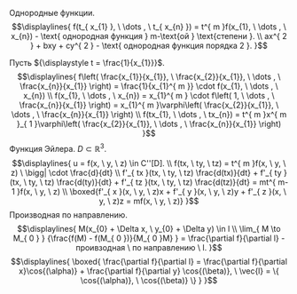 Однородные функции.
$$\displaylines{
f(t_{ x_{1} }, \  \dots , \  t_{ x_{n} }) = t^{ m }f(x_{1}, \  \dots , \  x_{n}) - \text{ однородная функция } m-\text{ой } \text{степени }. \\
ax^{ 2 } + bxy + cy^{ 2 } - \text{ однородная функция порядка 2 }.
}$$

Пусть ${\displaystyle t =  \frac{1}{x_{1}}}$.
$$\displaylines{
f\left( \frac{x_{1}}{x_{1}}, \  \frac{x_{2}}{x_{1}}, \  \dots , \  \frac{x_{n}}{x_{1}} \right) = \frac{1}{x_{1}^{ m }} \cdot  f(x_{1}, \  \dots , \  x_{n}) \\
f(x_{1}, \  \dots , \  x_{n}) = x_{1}^{ m } \cdot  f\left( 1, \  \dots , \  \frac{x_{n}}{x_{1}} \right) = x_{1}^{ m }\varphi\left( \frac{x_{2}}{x_{1}}, \  \dots , \  \frac{x_{n}}{x_{1}} \right) \\
f(tx_{1}, \  \dots , \  tx_{n}) = t^{ m }x^{ m }_{ 1 }\varphi\left( \frac{x_{2}}{x_{1}}, \  \dots , \  \frac{x_{n}}{x_{1}} \right)
}$$
Функция Эйлера. ${\displaystyle D \subset \mathbb{R}^{ 3 }}$.
$$\displaylines{
u = f(x, \  y, \  z) \in  C''[D]. \\
f(tx, \  ty, \  tz) = t^{ m }f(x, \  y, \  z) \ \bigg| \cdot \frac{d}{dt} \\
f'_{ tx }(tx, \  ty, \  tz) \frac{d(tx)}{dt} + f'_{ ty }(tx, \  ty, \  tz) \frac{d(ty)}{dt} + f'_{ tz }(tx, \  ty, \  tz) \frac{d(tz)}{dt} = mt^{ m-1 }f(x, \  y, \  z) \\
\boxed{f'_{ x }(x, \  y, \  z)x + f'_{ y }(x, \  y, \  z)y + f'_{ z }(x, \  y, \  z)z = mf(x, \  y, \  z)}
}$$
Производная по направлению.
$$\displaylines{
M(x_{0} + \Delta x, \  y_{0} + \Delta y) \in l \\
\lim_{ M \to M_{  0  } } {\frac{f(M) - f(M_{ 0 })}{M_{ 0 }M} } = \frac{\partial f}{\partial l} - проивзодная \ по направлению \ l.
}$$
$$\displaylines{
\boxed{
\frac{\partial f}{\partial l} = \frac{\partial f}{\partial x}\cos{(\alpha)} + \frac{\partial f}{\partial y} \cos{(\beta)}, \  \vec{l} = \{ \cos{(\alpha)}, \  \cos{(\beta)} \}  
}
}$$